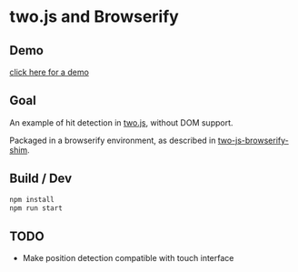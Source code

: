 # two.js and Browserify

## Demo

[click here for a demo](https://oparisy.github.io/two-js-hit-detection/)

## Goal

An example of hit detection in [two.js](https://two.js.org/), without DOM support.

Packaged in a browserify environment, as described in [two-js-browserify-shim](https://github.com/oparisy/two-js-browserify-shim).

## Build / Dev

```bash
npm install
npm run start
```

## TODO

* Make position detection compatible with touch interface
